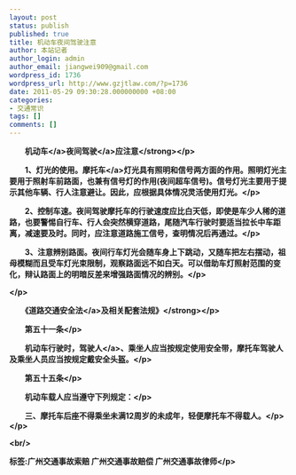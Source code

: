 ```yaml
---
layout: post
status: publish
published: true
title: 机动车夜间驾驶注意
author: 本站记者
author_login: admin
author_email: jiangwei909@gmail.com
wordpress_id: 1736
wordpress_url: http://www.gzjtlaw.com/?p=1736
date: 2011-05-29 09:30:28.000000000 +08:00
categories:
- 交通常识
tags: []
comments: []
---
```

<p><p><strong>　　<a>机动车<&#47;a>夜间<a>驾驶<&#47;a>应注意<&#47;strong><&#47;p><p>　　1、灯光的使用。<a>摩托车<&#47;a>灯光具有照明和信号两方面的作用。照明灯光主要用于照射车前路面，也兼有信号灯的作用(夜间超车信号)。信号灯光主要用于提示其他车辆、行人注意避让。因此，应根据具体情况灵活使用灯光。<&#47;p><p>　　2、控制车速。夜间驾驶摩托车的行驶速度应比白天低，即使是车少人稀的道路，也要警惕自行车、行人会突然横穿道路，尾随汽车行驶时要适当拉长中车距离，减速要及时。同时，应注意道路施工信号，查明情况后再通过。<&#47;p><p>　　3、注意辨别路面。夜间行车灯光会随车身上下跳动，又随车把左右摆动，祖母模糊而且受车灯光束限制，观察路面远不如白天。可以借助车灯照射范围的变化，辩认路面上的明暗反差来增强路面情况的辨别。<&#47;p><p><&#47;p><p><strong>　　《<a>道路交通安全法<&#47;a>及相关配套法规》<&#47;strong><&#47;p><p>　　第五十一条<&#47;p><p>　　机动车行驶时，<a>驾驶人<&#47;a>、乘坐人应当按规定使用安全带，摩托车驾驶人及乘坐人员应当按规定戴安全头盔。<&#47;p><p>　　第五十五条<&#47;p><p>　　机动车载人应当遵守下列规定：<&#47;p><p>　　三、摩托车后座不得乘坐未满12周岁的未成年，轻便摩托车不得载人。<&#47;p><&#47;p><br&#47;><p>标签:广州交通事故索赔 广州交通事故赔偿 广州交通事故律师<&#47;p>
